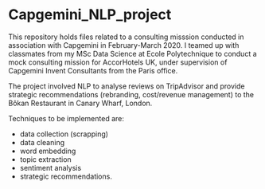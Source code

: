 # Capgemini_NLP_project

This repository holds files related to a consulting misssion conducted in association with Capgemini in February-March 2020. I teamed up with classmates from my MSc Data Science at Ecole Polytechnique to conduct a mock consulting mission for AccorHotels UK, under supervision of Capgemini Invent Consultants from the Paris office.

The project involved NLP to analyse reviews on TripAdvisor and provide strategic recommendations (rebranding, cost/revenue management) to the Bôkan Restaurant in Canary Wharf, London.

Techniques to be implemented are:
* data collection (scrapping)
* data cleaning
* word embedding
* topic extraction
* sentiment analysis
* strategic recommendations.
